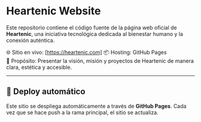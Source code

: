# Heartenic Website

Este repositorio contiene el código fuente de la página web oficial de **Heartenic**, una iniciativa tecnológica dedicada al bienestar humano y la conexión auténtica.

🌐 Sitio en vivo: [https://heartenic.com]
📦 Hosting: GitHub Pages  
🧠 Propósito: Presentar la visión, misión y proyectos de Heartenic de manera clara, estética y accesible.

---

## 🚀 Deploy automático

Este sitio se despliega automáticamente a través de **GitHub Pages**. Cada vez que se hace push a la rama principal, el sitio se actualiza.
